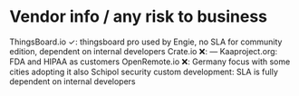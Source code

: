 # Vendor info / any risk to business

ThingsBoard.io ✓: thingsboard pro used by Engie, no SLA for community edition, dependent on internal developers
Crate.io ❌: —
Kaaproject.org: FDA and HIPAA as customers
OpenRemote.io ❌: Germany focus with some cities adopting it also Schipol security
custom development: SLA is fully dependent on internal developers
